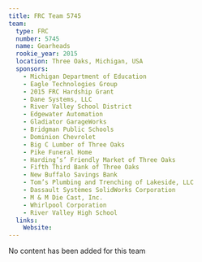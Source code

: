 ```yaml
---
title: FRC Team 5745
team:
  type: FRC
  number: 5745
  name: Gearheads
  rookie_year: 2015
  location: Three Oaks, Michigan, USA
  sponsors:
    - Michigan Department of Education
    - Eagle Technologies Group
    - 2015 FRC Hardship Grant
    - Dane Systems, LLC
    - River Valley School District
    - Edgewater Automation
    - Gladiator GarageWorks
    - Bridgman Public Schools
    - Dominion Chevrolet
    - Big C Lumber of Three Oaks
    - Pike Funeral Home
    - Harding’s’ Friendly Market of Three Oaks
    - Fifth Third Bank of Three Oaks
    - New Buffalo Savings Bank
    - Tom’s Plumbing and Trenching of Lakeside, LLC
    - Dassault Systèmes SolidWorks Corporation
    - M & M Die Cast, Inc.
    - Whirlpool Corporation
    - River Valley High School
  links:
    Website: 
---
```

No content has been added for this team